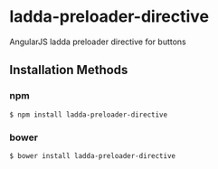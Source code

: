 # ladda-preloader-directive
AngularJS ladda preloader directive for buttons

## Installation Methods

### npm
```
$ npm install ladda-preloader-directive
```
### bower
```
$ bower install ladda-preloader-directive